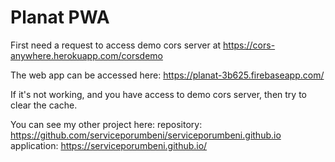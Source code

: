 # Planat PWA
First need a request to access demo cors server at https://cors-anywhere.herokuapp.com/corsdemo

The web app can be accessed here: https://planat-3b625.firebaseapp.com/

If it's not working, and you have access to demo cors server, then try to clear the cache.


You can see my other project here: repository: https://github.com/serviceporumbeni/serviceporumbeni.github.io 
                                    application: https://serviceporumbeni.github.io/
